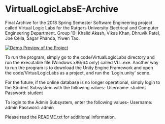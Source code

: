 # VirtualLogicLabsE-Archive
Final Archive for the 2018 Spring Semester Software Engineering project called Virtual Logic Labs for the Rutgers University Electrical and Computer Engineering Department. 
Group 10: Khalid Akash, Vikas Khan, Dhruvik Patel, Joe Cella, Sagar Phanda, Yiwen Tao.

[![Demo Preview of the Project](https://img.youtube.com/vi/CsVZMjCCOYc/0.jpg)](https://www.youtube.com/watch?v=CsVZMjCCOYc)


To run the program, simply go to the code/VirtualLogicLabs directory and run the executable file (Windows x86/64 only) called VLL.exe. Another way to run the program is to download the Unity Engine Framework and open the code/VirtualLogicLabs as a project, and run the 'Login.unity' scene. 

For the future, if the online database is no longer operational, simply login to the Student Subsystem with the following values-
Username: student
Password: student

To login to the Admin Subsystem, enter the following values-
Username: admin
Password: admin

Please read the README.txt for additional information.
